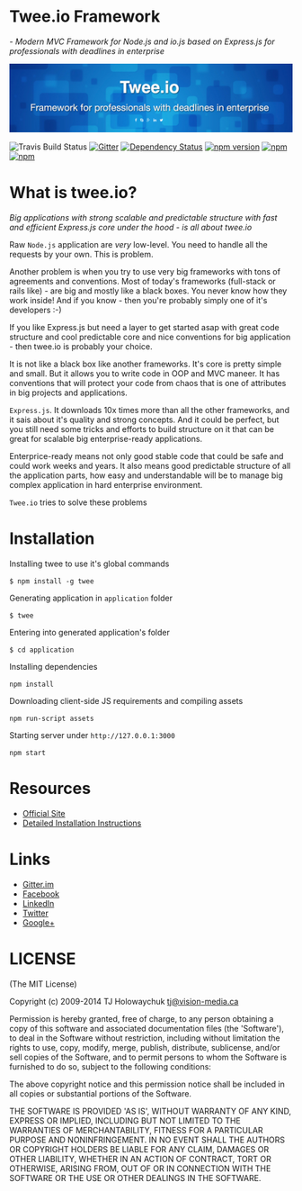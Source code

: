 Twee.io Framework
====

*- Modern MVC Framework for Node.js and io.js based on Express.js for professionals with deadlines in enterprise*

![Twee.io Logo](https://raw.githubusercontent.com/tweeio/twee-framework/master/assets/68747470733a2f2f73332e65752d63656e7472616c2d312e616d617a6f6e6177732e636f6d2f6d657368696e2f7075626c69632f747765652e696f2e706e67.png)

![Travis Build Status](https://travis-ci.org/tweeio/twee-framework.svg)
[![Gitter](https://badges.gitter.im/Join%20Chat.svg)](https://gitter.im/tweeio/twee-framework?utm_source=badge&utm_medium=badge&utm_campaign=pr-badge)
[![Dependency Status](https://gemnasium.com/mesin/twee.svg)](https://github.com/tweeio/twee-framework)
[![npm version](https://badge.fury.io/js/twee.svg)](http://npmjs.org/mesin/twee)
[![npm](https://img.shields.io/npm/dm/localeval.svg)](https://github.com/tweeio/twee-framework)
[![npm](https://img.shields.io/npm/l/express.svg)](https://github.com/tweeio/twee-framework)

What is twee.io?
====

*Big applications with strong scalable and predictable structure with fast and efficient Express.js core under the hood - is all about twee.io*

Raw `Node.js` application are *very* low-level. You need to handle all the requests by your own. This is problem.

Another problem is when you try to use very big frameworks with tons of agreements and conventions. Most of today's frameworks (full-stack or rails like) - are big and mostly like a black boxes. You never know how they work inside! And if you know - then you're probably simply one of it's developers :-)

If you like Express.js but need a layer to get started asap with great code structure and cool predictable core and nice conventions for big application - then twee.io is probably your choice.

It is not like a black box like another frameworks. It's core is pretty simple and small. But it allows you to write code in OOP and MVC maneer. It has conventions that will protect your code from chaos that is one of attributes in big projects and applications.

`Express.js`. It downloads 10x times more than all the other frameworks, and it sais about it's quality and strong concepts. And it could be perfect, but you still need some tricks and efforts to build structure on it that can be great for scalable big enterprise-ready applications.

Enterprice-ready means not only good stable code that could be safe and could work weeks and years. It also means good predictable structure of all the application parts, how easy and understandable will be to manage big complex application in hard enterprise environment.

`Twee.io` tries to solve these problems

Installation
====

Installing twee to use it's global commands

```
$ npm install -g twee
```
Generating application in `application` folder

```
$ twee
```

Entering into generated application's folder

```
$ cd application
```

Installing dependencies

```
npm install
```

Downloading client-side JS requirements and compiling assets

```
npm run-script assets
```

Starting server under `http://127.0.0.1:3000`

```
npm start
```

Resources
====

 - [Official Site](http://twee.io)
 - [Detailed Installation Instructions](http://twee.io/docs/installation.html)
 
Links
====

 - [Gitter.im](https://gitter.im/tweeio/twee-framework)
 - [Facebook](https://www.facebook.com/pages/tweeio/1574029616142606)
 - [LinkedIn](https://www.linkedin.com/groups/Tweeio-6931666)
 - [Twitter](https://twitter.com/tweeio)
 - [Google+](https://plus.google.com/u/0/117917320555327401329/about)
 
LICENSE
====

(The MIT License)

Copyright (c) 2009-2014 TJ Holowaychuk <tj@vision-media.ca>

Permission is hereby granted, free of charge, to any person obtaining
a copy of this software and associated documentation files (the
'Software'), to deal in the Software without restriction, including
without limitation the rights to use, copy, modify, merge, publish,
distribute, sublicense, and/or sell copies of the Software, and to
permit persons to whom the Software is furnished to do so, subject to
the following conditions:

The above copyright notice and this permission notice shall be
included in all copies or substantial portions of the Software.

THE SOFTWARE IS PROVIDED 'AS IS', WITHOUT WARRANTY OF ANY KIND,
EXPRESS OR IMPLIED, INCLUDING BUT NOT LIMITED TO THE WARRANTIES OF
MERCHANTABILITY, FITNESS FOR A PARTICULAR PURPOSE AND NONINFRINGEMENT.
IN NO EVENT SHALL THE AUTHORS OR COPYRIGHT HOLDERS BE LIABLE FOR ANY
CLAIM, DAMAGES OR OTHER LIABILITY, WHETHER IN AN ACTION OF CONTRACT,
TORT OR OTHERWISE, ARISING FROM, OUT OF OR IN CONNECTION WITH THE
SOFTWARE OR THE USE OR OTHER DEALINGS IN THE SOFTWARE.

